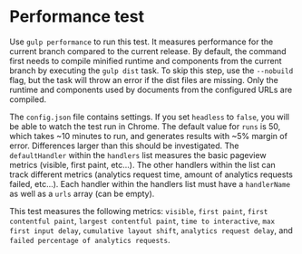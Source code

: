 # Performance test

Use `gulp performance` to run this test. It measures performance for the current branch compared to the current release. By default, the command first needs to compile minified runtime and components from the current branch by executing the `gulp dist` task. To skip this step, use the `--nobuild` flag, but the task will throw an error if the dist files are missing. Only the runtime and components used by documents from the configured URLs are compiled.

The `config.json` file contains settings. If you set `headless` to `false`, you will be able to watch the test run in Chrome. The default value for `runs` is 50, which takes ~10 minutes to run, and generates results with ~5% margin of error. Differences larger than this should be investigated. The `defaultHandler` within the `handlers` list measures the basic pageview metrics (visible, first paint, etc...). The other handlers within the list can track different metrics (analytics request time, amount of analytics requests failed, etc...). Each handler within the handlers list must have a `handlerName` as well as a `urls` array (can be empty).

This test measures the following metrics: `visible`, `first paint`, `first contentful paint`, `largest contentful paint`, `time to interactive`, `max first input delay`, `cumulative layout shift`, `analytics request delay`, and `failed percentage of analytics requests`.
